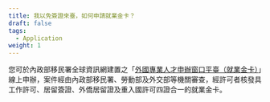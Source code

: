 ```yaml
---
title: 我以免簽證來臺，如何申請就業金卡？
draft: false
tags:
  - Application
weight: 1
---
```

您可於內政部移民署全球資訊網建置之「[外國專業人才申辦窗口平臺（就業金卡）](https://coa.immigration.gov.tw/coa-frontend/four-in-one/entry)」線上申辦，案件經由內政部移民署、勞動部及外交部等機關審查，經許可者核發具工作許可、居留簽證、外僑居留證及重入國許可四證合一的就業金卡。